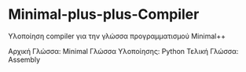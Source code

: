 # Minimal-plus-plus-Compiler

Υλοποίηση compiler για την γλώσσα προγραμματισμού Minimal++

Αρχική Γλώσσα: Minimal
Γλώσσα Υλοποίησης: Python
Τελική Γλώσσα: Assembly
